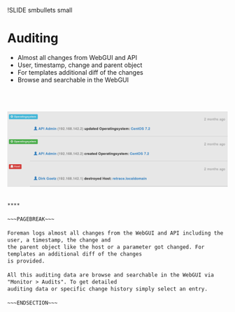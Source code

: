 !SLIDE smbullets small
# Auditing

* Almost all changes from WebGUI and API
* User, timestamp, change and parent object
* For templates additional diff of the changes
* Browse and searchable in the WebGUI

<div style="text-align:right">
<img src="./_images/foreman_auditing.png" style="float: right, max-width:200px; max-height: 250px; width: auto; height: auto; margin-top: 50px; margin-right: 151px" alt="Foreman Auditing"/>
</div>

~~~SECTION:handouts~~~

****

~~~PAGEBREAK~~~

Foreman logs almost all changes from the WebGUI and API including the user, a timestamp, the change and
the parent object like the host or a parameter got changed. For templates an additional diff of the changes
is provided.

All this auditing data are browse and searchable in the WebGUI via "Monitor > Audits". To get detailed
auditing data or specific change history simply select an entry.

~~~ENDSECTION~~~

